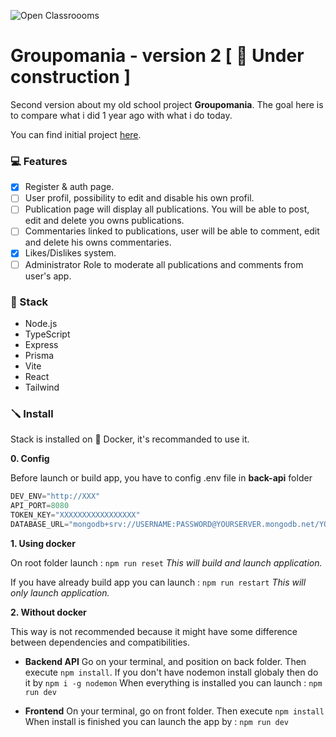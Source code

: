 ![Open Classroooms](https://github.com/thierry-laval/archives/raw/master/images/Logo_OpenClassrooms.png?raw=true)
# Groupomania - version 2 [ 🚧 Under construction ]

Second version about my old school project **Groupomania**. 
The goal here is to compare what i did 1 year ago with what i do today.

You can find initial project [here](https://github.com/bengar-dev/Groupomania).

### 💻 Features

- [x] Register & auth page.
- [ ] User profil, possibility to edit and disable his own profil.
- [ ] Publication page will display all publications. You will be able to post, edit and delete you owns publications.
- [ ] Commentaries linked to publications, user will be able to comment, edit and delete his owns commentaries.
- [X] Likes/Dislikes system.
- [ ] Administrator Role to moderate all publications and comments from user's app.

### 📀 Stack

- Node.js
- TypeScript
- Express
- Prisma
- Vite
- React
- Tailwind

### 🪛 Install

Stack is installed on 🐋 Docker, it's recommanded to use it.

**0. Config**

Before launch or build app, you have to config .env file in **back-api** folder

```ts
DEV_ENV="http://XXX"
API_PORT=8080
TOKEN_KEY="XXXXXXXXXXXXXXXXX"
DATABASE_URL="mongodb+srv://USERNAME:PASSWORD@YOURSERVER.mongodb.net/YOURCOLLECTIONAME"
```

**1. Using docker**

On root folder launch : ```npm run reset```
*This will build and launch application.*

If you have already build app you can launch : ```npm run restart```
*This will only launch application.*

**2. Without docker**

This way is not recommended because it might have some difference between dependencies and compatibilities.

- **Backend API**
    Go on your terminal, and position on back folder. Then execute ```npm install```.
    If you don't have nodemon install globaly then do it by ```npm i -g nodemon```
    When everything is installed you can launch : ```npm run dev``` 

- **Frontend**
    On your terminal, go on front folder. Then execute ```npm install```
    When install is finished you can launch the app by : ```npm run dev```